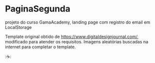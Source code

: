 # PaginaSegunda
projeto do curso GamaAcademy, landing page
com registro do email em LocalStorage

Template original obtido de https://www.digitaldesignjournal.com/, modificado para atender os requisitos.
Imagens aleatórias buscadas na internet para completar o template.


::coffee::
